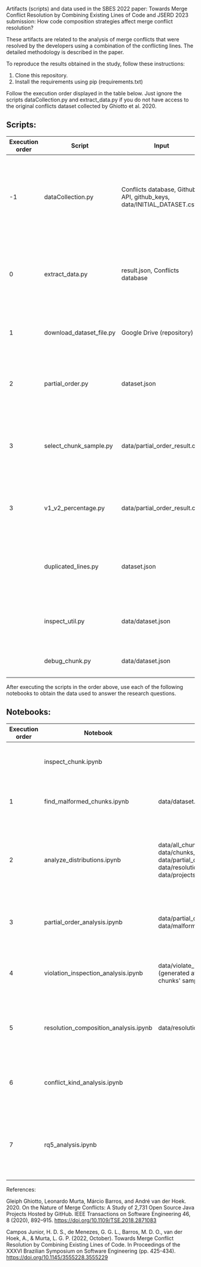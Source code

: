 Artifacts (scripts) and data used in the SBES 2022 paper: Towards Merge Conflict Resolution by Combining Existing Lines of Code and JSERD 2023 submission: How code composition strategies affect merge conflict resolution?

These artifacts are related to the analysis of merge conflicts that were resolved by the developers using a combination of the conflicting lines. The detailed methodology is described in the paper. 

To reproduce the results obtained in the study, follow these instructions:

1. Clone this repository.
2. Install the requirements using pip (requirements.txt)

Follow the execution order displayed in the table below. Just ignore the scripts dataCollection.py and extract_data.py if you do not have access to the original conflicts dataset collected by Ghiotto et al. 2020.

## Scripts:
<table>
    <thead>
        <tr>
            <th>Execution order</th>
            <th>Script</th>
            <th>Input</th>
            <th>Output</th>
            <th>Purpose</th>
        </tr>
    </thead>
    <tr>
        <td>-1</td>
        <td>dataCollection.py</td>
        <td>Conflicts database, Github API, github_keys, data/INITIAL_DATASET.csv</td>
        <td>data/result.json</td>
        <td>Script used to generate the dataset file containing the conflicting chunks information. Not required if using the provided JSON dataset.</td>
    </tr>
    <tr>
        <td>0</td>
        <td>extract_data.py</td>
        <td>result.json, Conflicts database</td>
        <td>dataset.json</td>
        <td>Adds complementary data to the JSON dataset file. Not required if using the provided JSON dataset.</td>
    </tr>
    <tr>
        <td>1</td>
        <td>download_dataset_file.py</td>
        <td>Google Drive (repository)</td>
        <td>data/dataset.json, data/result.json, data/INITIAL_DATASET.csv</td>
        <td>Downloads the JSON dataset file containing the conflicting chunks information.</td>
    </tr>
    <tr>
        <td>2</td>
        <td>partial_order.py</td>
        <td>dataset.json</td>
        <td>data/partial_order_result.csv</td>
        <td>Script used to check the partial order in the conflicting chunks resolution lines.</td>
    </tr>
    <tr>
        <td>3</td>
        <td>select_chunk_sample.py</td>
        <td>data/partial_order_result.csv</td>
        <td>data/violate_partial_order_sample.csv</td>
        <td>Script used to select a subsample of the conflicting chunks that violate the partial order to be analyzed manually.</td>
    </tr>
    <tr>
        <td>3</td>
        <td>v1_v2_percentage.py</td>
        <td>data/partial_order_result.csv</td>
        <td>data/resolution_composition.csv</td>
        <td>Script to analyze the composition of the conflicting chunks resolution lines.</td>
    </tr>
    <tr>
        <td></td>
        <td>duplicated_lines.py</td>
        <td>dataset.json</td>
        <td>data/has_duplication_result.csv</td>
        <td>(DEPRECATED) Script used to analyze if duplicated lines from the chunk are used in the resolution.</td>
    </tr>
    <tr>
        <td></td>
        <td>inspect_util.py</td>
        <td>data/dataset.json</td>
        <td></td>
        <td>Script used to support the manual analysis of conflicting chunks.</td>
    </tr>
    <tr>
        <td></td>
        <td>debug_chunk.py</td>
        <td>data/dataset.json</td>
        <td></td>
        <td>Script for manually debugging other scripts.</td>
    </tr>
</table>


After executing the scripts in the order above, use each of the following notebooks to obtain the data used to answer the research questions.

## Notebooks:

<table>
    <thead>
        <tr>
            <th>Execution order</th>
            <th>Notebook</th>
            <th>Input</th>
            <th>Output</th>
            <th>Purpose</th>
        </tr>
    </thead>
    <tr>
        <td></td>
        <td>inspect_chunk.ipynb</td>
        <td></td>
        <td></td>
        <td>Notebook used to inspect chunks manually.</td>
    </tr>
    <tr>
        <td>1</td>
        <td>find_malformed_chunks.ipynb</td>
        <td>data/dataset.json</td>
        <td>data/malformed_chunks.csv</td>
        <td>Notebook to filter malformed chunks in the dataset.</td>
    </tr>
    <tr>
        <td>2</td>
        <td>analyze_distributions.ipynb</td>
        <td>data/all_chunks_ghiotto.csv, data/chunks_info.csv, data/partial_order_result.csv, data/resolution_composition.csv, data/projects_intersection.csv</td>
        <td></td>
        <td>Notebook to perform analysis about the distribution and characteristics of the conflicts (RQ1).</td>
    </tr>
    <tr>
        <td>3</td>
        <td>partial_order_analysis.ipynb</td>
        <td>data/partial_order_result.csv, data/malformed_chunks.csv</td>
        <td></td>
        <td>Notebook to perform analysis using the collected partial order data (RQ2).</td>
    </tr>
    <tr>
        <td>4</td>
        <td>violation_inspection_analysis.ipynb</td>
        <td>data/violate_partial_order_inspection.csv (generated after manual analysis of chunks' sample)</td>
        <td></td>
        <td>Notebook for analyzing cases where the partial order is violated (RQ2).</td>
    </tr>
    <tr>
        <td>5</td>
        <td>resolution_composition_analysis.ipynb</td>
        <td>data/resolution_composition.csv</td>
        <td></td>
        <td>Notebook for analyzing the composition of conflicting chunks resolution lines (RQ3).</td>
    </tr>
        <tr>
        <td>6</td>
        <td>conflict_kind_analysis.ipynb</td>
        <td></td>
        <td></td>
        <td>Notebook for analyzing the language constructs present in the conflicting chunks (RQ4).</td>
    </tr>
    </tr>
        <tr>
        <td>7</td>
        <td>rq5_analysis.ipynb</td>
        <td></td>
        <td></td>
        <td>Notebook for analyzing the language constructs present in the conflicting chunks resolutions (RQ5).</td>
    </tr>
    
</table>




References:

Gleiph Ghiotto, Leonardo Murta, Márcio Barros, and André van der Hoek. 2020. On the Nature of Merge Conflicts: A Study of 2,731 Open Source Java Projects Hosted by GitHub. IEEE Transactions on Software Engineering 46, 8 (2020), 892–915. https://doi.org/10.1109/TSE.2018.2871083

Campos Junior, H. D. S., de Menezes, G. G. L., Barros, M. D. O., van der Hoek, A., & Murta, L. G. P. (2022, October). Towards Merge Conflict Resolution by Combining Existing Lines of Code. In Proceedings of the XXXVI Brazilian Symposium on Software Engineering (pp. 425-434). https://doi.org/10.1145/3555228.3555229

